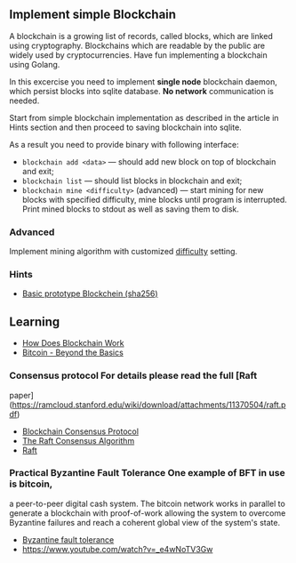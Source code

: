 ## Implement simple Blockchain
A blockchain is a growing list of records, called blocks, which are linked
using cryptography. Blockchains which are readable by the public are widely
used by cryptocurrencies. Have fun implementing a blockchain using Golang.

In this excercise you need to implement **single node** blockchain daemon, which
persist blocks into sqlite database. **No network** communication is needed.

Start from simple blockchain implementation as described in the article in
Hints section and then proceed to saving blockchain into sqlite.

As a result you need to provide binary with following interface:

* `blockchain add <data>` — should add new block on top of blockchain and exit;
* `blockchain list` — should list blocks in blockchain and exit;
* `blockchain mine <difficulty>` (advanced) — start mining for new blocks with
  specified difficulty, mine blocks until program is interrupted. Print mined
  blocks to stdout as well as saving them to disk.

### Advanced

Implement mining algorithm with customized
[difficulty](https://en.bitcoin.it/wiki/Difficulty) setting.

### Hints
* [Basic prototype Blockchein (sha256)](https://jeiwan.net/posts/building-blockchain-in-go-part-1/)

## Learning

* [How Does Blockchain Work](https://blockgeeks.com/guides/blockchain-consensus/)
* [Bitcoin - Beyond the Basics](https://www.youtube.com/watch?v=Dn6q9nveJbA)

### Consensus protocol For details please read the full [Raft
paper](https://ramcloud.stanford.edu/wiki/download/attachments/11370504/raft.pdf)
* [Blockchain Consensus Protocol](https://blockgeeks.com/guides/blockchain-consensus/)
* [The Raft Consensus Algorithm](https://raft.github.io/)
* [Raft](http://thesecretlivesofdata.com/raft/)

### Practical Byzantine Fault Tolerance One example of BFT in use is bitcoin,
a peer-to-peer digital cash system. The bitcoin network works in parallel to
generate a blockchain with proof-of-work allowing the system to overcome
Byzantine failures and reach a coherent global view of the system's state.
* [Byzantine fault tolerance](https://en.wikipedia.org/wiki/Byzantine_fault_tolerance)
* https://www.youtube.com/watch?v=_e4wNoTV3Gw

